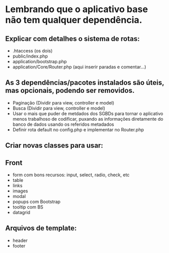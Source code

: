 # Lembrando que o aplicativo base não tem qualquer dependência.

## Explicar com detalhes o sistema de rotas: 
- .htaccess (os dois)
- public/index.php
- application/bootstrap.php
- application/Core/Router.php (aqui inserir paradas e comentar...)

## As 3 dependências/pacotes instalados são úteis, mas opcionais, podendo ser removidos.

- Paginação (Dividir para view, controller e model)
- Busca (Dividir para view, controller e model)
- Usar o mais que puder de metdados dos SGBDs para tornar o aplicativo menos trabalhoso de codificar, puxando as informações diretamente do banco de dados usando os referidos metadados
- Definir rota default no config.php e implementar no Router.php

## Criar novas classes para usar:

## Front
- form com bons recursos: input, select, radio, check, etc
- table
- links
- images
- modal
- popups com Bootstrap
- tooltip com BS
- datagrid

## Arquivos de template:
- header
- footer

